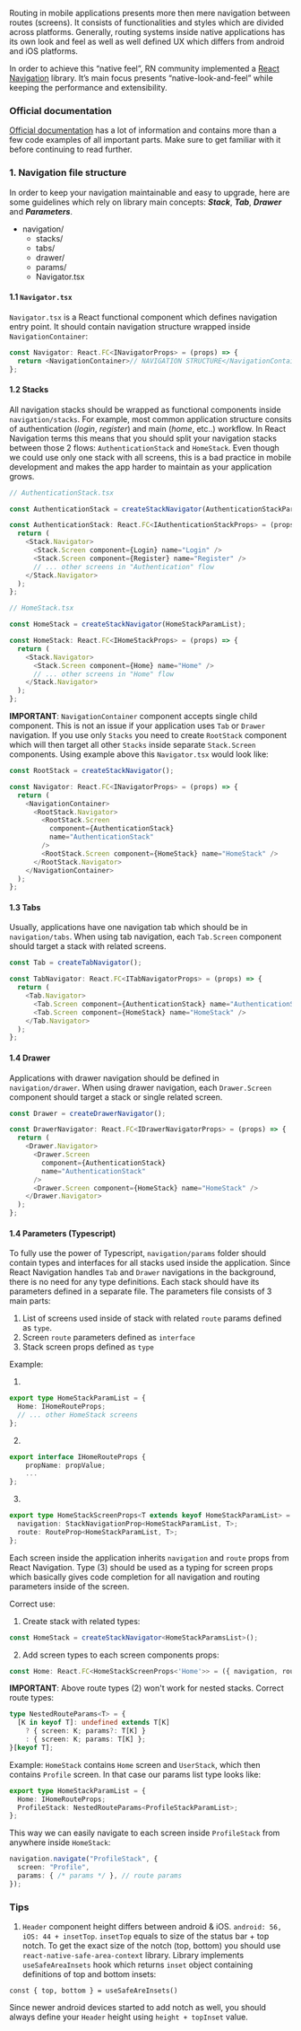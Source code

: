 Routing in mobile applications presents more then mere navigation between routes (screens). It consists of functionalities and styles which are divided across platforms. Generally, routing systems inside native applications has its own look and feel as well as well defined UX which differs from android and iOS platforms.

In order to achieve this “native feel”, RN community implemented a [React Navigation](https://reactnavigation.org/) library. It’s main focus presents “native-look-and-feel” while keeping the performance and extensibility.

### Official documentation

[Official documentation](https://reactnavigation.org/docs/getting-started) has a lot of information and contains more than a few code examples of all important parts.
Make sure to get familiar with it before continuing to read further.

### 1. Navigation file structure

In order to keep your navigation maintainable and easy to upgrade, here are some guidelines which rely on library main concepts: ***Stack***, ***Tab***, ***Drawer*** and ***Parameters***.

- navigation/
  - stacks/
  - tabs/
  - drawer/
  - params/
  - Navigator.tsx

#### 1.1 `Navigator.tsx`

`Navigator.tsx` is a React functional component which defines navigation entry point. It should contain navigation structure wrapped inside `NavigationContainer`:

```typescript
const Navigator: React.FC<INavigatorProps> = (props) => {
  return <NavigationContainer>// NAVIGATION STRUCTURE</NavigationContainer>;
};
```

#### 1.2 Stacks

All navigation stacks should be wrapped as functional components inside `navigation/stacks`.
For example, most common application structure consits of authentication (*login*, *register*) and main (*home*, etc..) workflow.
In React Navigation terms this means that you should split your navigation stacks between those 2 flows: `AuthenticationStack` and `HomeStack`. Even though we could use only one stack with all screens, this is a bad practice in mobile development and makes the app harder to maintain as your application grows.

```typescript
// AuthenticationStack.tsx

const AuthenticationStack = createStackNavigator(AuthenticationStackParamList);

const AuthenticationStack: React.FC<IAuthenticationStackProps> = (props) => {
  return (
    <Stack.Navigator>
      <Stack.Screen component={Login} name="Login" />
      <Stack.Screen component={Register} name="Register" />
      // ... other screens in "Authentication" flow
    </Stack.Navigator>
  );
};

// HomeStack.tsx

const HomeStack = createStackNavigator(HomeStackParamList);

const HomeStack: React.FC<IHomeStackProps> = (props) => {
  return (
    <Stack.Navigator>
      <Stack.Screen component={Home} name="Home" />
      // ... other screens in "Home" flow
    </Stack.Navigator>
  );
};
```

**IMPORTANT**: `NavigationContainer` component accepts single child component. This is not an issue if your application uses `Tab` or `Drawer` navigation. If you use only `Stacks` you need to create `RootStack` component which will then target all other `Stacks` inside separate `Stack.Screen` components.
Using example above this `Navigator.tsx` would look like:

```typescript
const RootStack = createStackNavigator();

const Navigator: React.FC<INavigatorProps> = (props) => {
  return (
    <NavigationContainer>
      <RootStack.Navigator>
        <RootStack.Screen
          component={AuthenticationStack}
          name="AuthenticationStack"
        />
        <RootStack.Screen component={HomeStack} name="HomeStack" />
      </RootStack.Navigator>
    </NavigationContainer>
  );
};
```

#### 1.3 Tabs

Usually, applications have one navigation tab which should be in `navigation/tabs`. When using tab navigation, each `Tab.Screen` component should target a stack with related screens.

```typescript
const Tab = createTabNavigator();

const TabNavigator: React.FC<ITabNavigatorProps> = (props) => {
  return (
    <Tab.Navigator>
      <Tab.Screen component={AuthenticationStack} name="AuthenticationStack" />
      <Tab.Screen component={HomeStack} name="HomeStack" />
    </Tab.Navigator>
  );
};
```

#### 1.4 Drawer

Applications with drawer navigation should be defined in `navigation/drawer`. When using drawer navigation, each `Drawer.Screen` component should target a stack or single related screen.

```typescript
const Drawer = createDrawerNavigator();

const DrawerNavigator: React.FC<IDrawerNavigatorProps> = (props) => {
  return (
    <Drawer.Navigator>
      <Drawer.Screen
        component={AuthenticationStack}
        name="AuthenticationStack"
      />
      <Drawer.Screen component={HomeStack} name="HomeStack" />
    </Drawer.Navigator>
  );
};
```

#### 1.4 Parameters (Typescript)

To fully use the power of Typescript, `navigation/params` folder should contain types and interfaces for all stacks used inside the application. Since React Navigation handles `Tab` and `Drawer` navigations in the background, there is no need for any type definitions.
Each stack should have its parameters defined in a separate file. The parameters file consists of 3 main parts:

1.  List of screens used inside of stack with related `route` params defined as `type`.
2.  Screen `route` parameters defined as `interface`
3.  Stack screen props defined as `type`

Example:

1.

```typescript
export type HomeStackParamList = {
  Home: IHomeRouteProps;
  // ... other HomeStack screens
};
```

2.

```typescript
export interface IHomeRouteProps {
	propName: propValue;
	...
};
```

3.

```typescript
export type HomeStackScreenProps<T extends keyof HomeStackParamList> = {
  navigation: StackNavigationProp<HomeStackParamList, T>;
  route: RouteProp<HomeStackParamList, T>;
};
```

Each screen inside the application inherits `navigation` and `route` props from React Navigation. Type (3) should be used as a typing for screen props which basically gives code completion for all navigation and routing parameters inside of the screen.

Correct use:

1. Create stack with related types:

```typescript
const HomeStack = createStackNavigator<HomeStackParamsList>();
```

2.  Add screen types to each screen components props:

```typescript
const Home: React.FC<HomeStackScreenProps<'Home'>> = ({ navigation, route}) => (...);
```

**IMPORTANT**:
Above route types (2) won't work for nested stacks.
Correct route types:

```typescript
type NestedRouteParams<T> = {
  [K in keyof T]: undefined extends T[K]
    ? { screen: K; params?: T[K] }
    : { screen: K; params: T[K] };
}[keyof T];
```

Example:
`HomeStack` contains `Home` screen and `UserStack`, which then contains `Profile` screen. In that case our params list type looks like:

```typescript
export type HomeStackParamList = {
  Home: IHomeRouteProps;
  ProfileStack: NestedRouteParams<ProfileStackParamList>;
};
```

This way we can easily navigate to each screen inside `ProfileStack` from anywhere inside `HomeStack`:

```typescript
navigation.navigate("ProfileStack", {
  screen: "Profile",
  params: { /* params */ }, // route params
});
```

### Tips

1.  `Header` component height differs between android & iOS.
    `android: 56, iOS: 44 + insetTop`. `insetTop` equals to size of the status bar + top notch.
    To get the exact size of the notch (top, bottom) you should use `react-native-safe-area-context` library.
    Library implements `useSafeAreaInsets` hook which returns `inset` object containing definitions of top and bottom insets:

`const { top, bottom } = useSafeAreInsets()`

Since newer android devices started to add notch as well, you should always define your `Header` height using `height + topInset` value.
